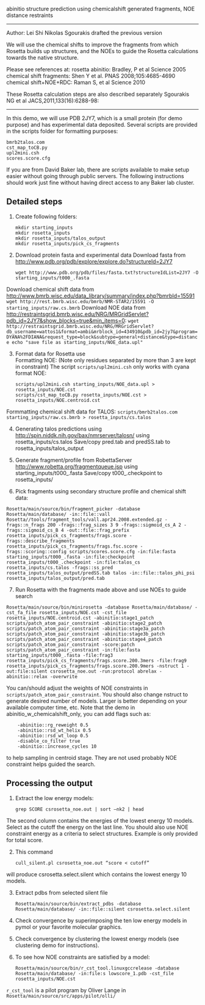abinitio structure prediction using chemicalshift generated fragments, NOE distance restraints
**************************************************************************************************************
Author: Lei Shi
Nikolas Sgourakis drafted the previous version

We will use the chemical shifts to improve the fragments from which Rosetta builds up structures, and the NOEs to guide the Rosetta calculations towards the native structure. 

Please see references at:
rosetta abinitio: Bradley, P et al Science 2005
chemical shift fragments: Shen Y et al. PNAS 2008;105:4685-4690
chemical shift+NOE+RDC: Raman S, et al Science 2010

These Rosetta calculation steps are also described separately Sgourakis NG et al JACS,2011,133(16):6288-98:
**************************************************************************************************************

In this demo, we will use PDB 2JY7, which is a small protein (for demo purpose) and has experimental data deposited. Several scripts are provided in the scripts folder for formatting purposes:

	bmrb2talos.com
	cst_map_toCB.py
	upl2mini.csh
	scores.score.cfg

If you are from David Baker lab, there are scripts available to make setup easier without going through public servers. The following instructions should work just fine without having direct access to any Baker lab cluster.

Detailed steps
--------------
1. Create following folders:  
    ```
    mkdir starting_inputs
    mkdir rosetta_inputs
    mkdir rosetta_inputs/talos_output
    mkdir rosetta_inputs/pick_cs_fragments
    ```

2. Download protein fasta and experimental data
Download fasta from http://www.pdb.org/pdb/explore/explore.do?structureId=2JY7  
    ```
    wget http://www.pdb.org/pdb/files/fasta.txt?structureIdList=2JY7 -O starting_inputs/t000_.fasta
    ```
Download chemical shift data from http://www.bmrb.wisc.edu/data_library/summary/index.php?bmrbId=15591  
    ```
    wget http://rest.bmrb.wisc.edu/bmrb/NMR-STAR2/15591 -O starting_inputs/raw.cs.bmrb
    ```
Download NOE data from http://restraintsgrid.bmrb.wisc.edu/NRG/MRGridServlet?pdb_id=2JY7&show_blocks=true&min_items=0:
    ```
    wget http://restraintsgrid.bmrb.wisc.edu/NRG/MRGridServlet?db_username=wattos1&format=ambi&mrblock_id=434910&pdb_id=2jy7&program=DYANA%2FDIANA&request_type=block&subtype=general+distance&type=distance
    echo "save file as starting_inputs/NOE_data.upl"
    ```

3. Format data for Rosetta use  
Formatting NOE: (Note only residues separated by more than 3 are kept in constraint)
The script `scripts/upl2mini.csh` only works with cyana format NOE:
    ```
    scripts/upl2mini.csh starting_inputs/NOE_data.upl > rosetta_inputs/NOE.cst
    scripts/cst_map_toCB.py rosetta_inputs/NOE.cst > rosetta_inputs/NOE.centroid.cst
    ```
Formmatting chemical shift data for TALOS:
    ```
    scripts/bmrb2talos.com starting_inputs/raw.cs.bmrb > rosetta_inputs/cs.talos
    ```

4. Generating talos predictions using http://spin.niddk.nih.gov/bax/nmrserver/talosn/ using rosetta_inputs/cs.talos
Save/copy pred.tab and predSS.tab to rosetta_inputs/talos_output

5. Generate fragment/profile from RobettaServer http://www.robetta.org/fragmentqueue.jsp using starting_inputs/t000_.fasta
Save/copy t000_.checkpoint to rosetta_inputs/

6. Pick fragments using secondary structure profile and chemical shift data:
```
Rosetta/main/source/bin/fragment_picker -database Rosetta/main/database/ -in::file::vall Rosetta//tools/fragment_tools/vall.apr24.2008.extended.gz -frags::n_frags 200 -frags::frag_sizes 3 9 -frags::sigmoid_cs_A 2 -frags::sigmoid_cs_B 4 -out::file::frag_prefix rosetta_inputs/pick_cs_fragments/frags.score -frags::describe_fragments rosetta_inputs/pick_cs_fragments/frags.fsc.score -frags::scoring::config scripts/scores.score.cfg -in:file:fasta starting_inputs/t000_.fasta -in:file:checkpoint rosetta_inputs/t000_.checkpoint -in:file:talos_cs rosetta_inputs/cs.talos -frags::ss_pred rosetta_inputs/talos_output/predSS.tab talos -in::file::talos_phi_psi rosetta_inputs/talos_output/pred.tab
```

7. Run Rosetta with the fragments made above and use NOEs to guide search
```
Rosetta/main/source/bin/minirosetta -database Rosetta/main/database/ -cst_fa_file rosetta_inputs/NOE.cst -cst_file rosetta_inputs/NOE.centroid.cst -abinitio:stage1_patch scripts/patch_atom_pair_constraint -abinitio:stage2_patch scripts/patch_atom_pair_constraint -abinitio:stage3a_patch scripts/patch_atom_pair_constraint -abinitio:stage3b_patch scripts/patch_atom_pair_constraint -abinitio:stage4_patch scripts/patch_atom_pair_constraint -score:patch scripts/patch_atom_pair_constraint -in:file:fasta starting_inputs/t000_.fasta -file:frag3 rosetta_inputs/pick_cs_fragments/frags.score.200.3mers -file:frag9 rosetta_inputs/pick_cs_fragments/frags.score.200.9mers -nstruct 1 -out:file:silent csrosetta_noe.out -run:protocol abrelax -abinitio::relax -overwrite
```
You can/should adjust the weights of NOE constraints in `scripts/patch_atom_pair_constraint`.
You should also change nstruct to generate desired number of models.
Larger is better depending on your available computer time, etc.
Note that the demo in abinitio_w_chemicalshift_only, you can add flags such as:
```
    -abinitio::rg_reweight 0.5
    -abinitio::rsd_wt_helix 0.5
    -abinitio::rsd_wt_loop 0.5
    -disable_co_filter true
    -abinitio::increase_cycles 10
```
to help sampling in centroid stage.
They are not used probably NOE constraint helps guided the search.

Processing the output
---------------------
1. Extract the low energy models:
    ```
    grep SCORE csrosetta_noe.out | sort –nk2 | head
    ```
The second column contains the energies of the lowest energy 10 models.
Select as the cutoff the energy on the last line.
You should also use NOE constraint energy as a criteria to select structures.
Example is only provided for total score.

2.  This command
    ```
    cull_silent.pl csrosetta_noe.out “score < cutoff”
    ```
will produce csrosetta.select.silent which contains the lowest energy 10 models.

3. Extract pdbs from selected silent file
    ```
    Rosetta/main/source/bin/extract_pdbs -database Rosetta/main/database/ -in::file::silent csrosetta.select.silent
    ```

4. Check convergence by superimposing the ten low energy models in pymol or your favorite molecular graphics.

5. Check convergence by clustering the lowest energy models (see clustering demo for instructions).

6. To see how NOE constraints are satisfied by a model:
    ```
    Rosetta/main/source/bin/r_cst_tool.linuxgccrelease -database Rosetta/main/database/ -in:file:s lowscore_1.pdb -cst_file rosetta_inputs/NOE.cst
    ```
`r_cst_tool` is a pilot program by Oliver Lange in `Rosetta/main/source/src/apps/pilot/olli/`
